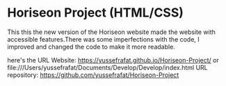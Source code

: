 # Horiseon Project (HTML/CSS)

This this the new version of the Horiseon website made the website with accessible features.There was some imperfections with the code, I improved and changed the code to make it more readable.

here's the URL Website: https://yussefrafat.github.io/Horiseon-Project/ or file:///Users/yussefrafat/Documents/Develop/Develop/index.html
URL repository: https://github.com/yussefrafat/Horiseon-Project
